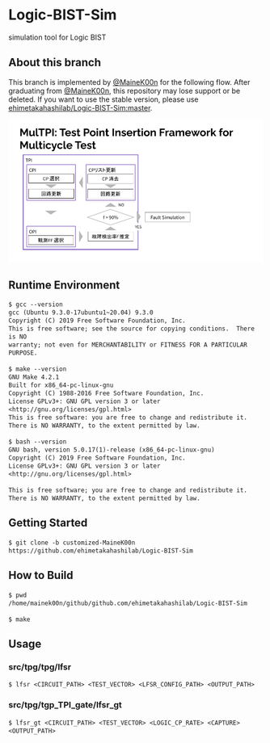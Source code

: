 # Logic-BIST-Sim
simulation tool for Logic BIST

## About this branch
This branch is implemented by [@MaineK00n](https://github.com/MaineK00n) for the following flow.
After graduating from [@MaineK00n](https://github.com/MaineK00n), this repository may lose support or be deleted.
If you want to use the stable version, please use [ehimetakahashilab/Logic-BIST-Sim:master](https://github.com/ehimetakahashilab/Logic-BIST-Sim/tree/master).

![TPI_flow](./docs/multpi.png)

## Runtime Environment
```console
$ gcc --version
gcc (Ubuntu 9.3.0-17ubuntu1~20.04) 9.3.0
Copyright (C) 2019 Free Software Foundation, Inc.
This is free software; see the source for copying conditions.  There is NO
warranty; not even for MERCHANTABILITY or FITNESS FOR A PARTICULAR PURPOSE.

$ make --version
GNU Make 4.2.1
Built for x86_64-pc-linux-gnu
Copyright (C) 1988-2016 Free Software Foundation, Inc.
License GPLv3+: GNU GPL version 3 or later <http://gnu.org/licenses/gpl.html>
This is free software: you are free to change and redistribute it.
There is NO WARRANTY, to the extent permitted by law.

$ bash --version
GNU bash, version 5.0.17(1)-release (x86_64-pc-linux-gnu)
Copyright (C) 2019 Free Software Foundation, Inc.
License GPLv3+: GNU GPL version 3 or later <http://gnu.org/licenses/gpl.html>

This is free software; you are free to change and redistribute it.
There is NO WARRANTY, to the extent permitted by law.
```

## Getting Started
```console
$ git clone -b customized-MaineK00n https://github.com/ehimetakahashilab/Logic-BIST-Sim
```

## How to Build
```console
$ pwd
/home/mainek00n/github/github.com/ehimetakahashilab/Logic-BIST-Sim

$ make
```

## Usage
### src/tpg/tpg/lfsr
```console
$ lfsr <CIRCUIT_PATH> <TEST_VECTOR> <LFSR_CONFIG_PATH> <OUTPUT_PATH>
```

### src/tpg/tgp_TPI_gate/lfsr_gt
```console
$ lfsr_gt <CIRCUIT_PATH> <TEST_VECTOR> <LOGIC_CP_RATE> <CAPTURE> <OUTPUT_PATH>
```